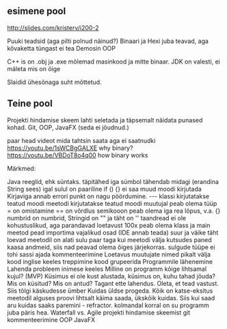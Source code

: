 
esimene pool
-------------

http://slides.com/kristerv/i200-2

Puuki teadsid (aga pilti polnud näinud?)
Binaari ja Hexi juba teavad, aga kõvaketta tüngast ei tea
Demosin OOP

C++ is on .obj ja .exe mõlemad masinkood ja mitte binaar.
JDK on valesti, ei mäleta mis on õige

Slaidid ühesõnaga suht mõttetud.

Teine pool
----------

Projekti hindamise skeem lahti seletada ja täpsemalt näidata punased kohad.
Git, OOP, JavaFX (seda ei jõudnud.)

paar head videot mida tahtsin saata aga ei saatnudki
https://youtu.be/1sWCBgGALXE why binary?
https://youtu.be/VBDoT8o4q00 how binary works

Märkmed:

Java reeglid, ehk süntaks.
    täpitähed
    iga sümbol tähendab midagi (erandina String sees)
    igal sulul on paariline
    if () {} ei saa muud moodi kirjutada
    Kirjaviga annab errori
    punkt on nagu pöördumine. ---
    klassi kirjutatakse teatud moodi
    meetodi kirjutatakse teatud moodi
    muutujal peab olema tüüp
    = on omistamine == on võrdlus
    semikooon peab olema iga rea lõpus, v.a. {}
    numbrid on numbrid, Stringid on "" ja täht on ''
    taandread ei ole kohustuslikud, aga parandavad loetavust 100x
    peab olema klass ja main meetod
    pead importima vajalikud osad (IDE annab teada)
    suur ja väike täht loevad
    meetodil on alati sulu paar taga
    kui meetodi välja kutsudes paned kaasa andmeid, siis nad peavad olema õiges järjekorras.
    sulgude tüüpe ei tohi sassi ajada
    kommenteerimine
Loetavus
    muutujate nimed pikalt välja
    kood inglise keeles
    treppimine
    kood grupeerida
Programmile lähenemine
    Lahenda probleem inimese keeles
    Milline on programm kõige lihtsamal kujul? (MVP)
    Küsimus ei ole kust alustada, küsimus on, kuhu tahad jõuda?
    Mis on küsitud? Mis on antud? Tagant ette lahendus. Oleta, et tead vastust.
    Siis tõlgi käskudesse ümber
Kuidas üldse progeda.
    Kõik on katse-eksitus meetodil
    alguses proovi lihtsalt käima saada, ükskõik kuidas. Siis kui saad aru kuidas saaks paremini - refractor.
    kolmandal korral on su programm juba päris hea.
    Waterfall vs. Agile
projekti hindamise skeemist
    git
    kommenteerimine
    OOP
    JavaFX
